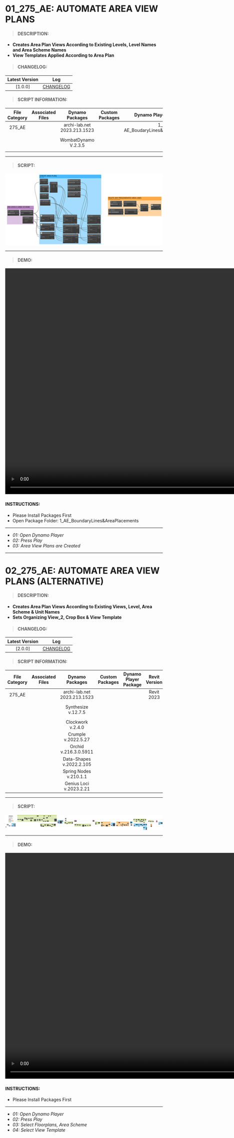 # 01_275_AE: AUTOMATE AREA VIEW PLANS

> #### DESCRIPTION: 
- **Creates Area Plan Views According to Existing Levels, Level Names and Area Scheme Names**
- **View Templates Applied According to Area Plan**

> #### CHANGELOG:

| Latest Version | Log |
| :-------: | :----: | 
|[1.0.0] | [CHANGELOG](/_scripts/_project/275_VESTEDA/AREA/changelog/AE_AUTOMATE%20AREA%20PLAN%20VIEWS.md) |

> #### SCRIPT INFORMATION: 

| File Category | Associated Files | Dynamo Packages | Custom Packages | Dynamo Player Package | Revit Version | Author | Reviewed By | File Name & Location | 
| :-------: | :----: | :---: | :---: | :---: | :---: | :---: | :---: | :--: |
| 275_AE |  | archi-lab.net 2023.213.1523 | | 1_ AE_BoudaryLines&AreaPlacements |Revit 2023 | Cathrine Macabuhay |  | 20230512_275_AE_AUTOMATE AREA PLAN VIEWS V1.0.0 |
|           |  | WombatDynamo V.2.3.5 |                 |                    | | | | (https://bimcapcom.sharepoint.com/:f:/s/BCP-Main/Ep-67CzejlBPhYoGnRRkW88BkADxZLWiKNiGEavmM2eZJg?e=SEg7sx) |

------------------------------------------------------------
> #### SCRIPT: 

<img src="./_scripts/_project/275_VESTEDA/AREA/images/275_AE_AUTOMATE AREA PLAN VIEWS.png">


------------------------------------------------------------

> #### DEMO: 

<video width="1280" height="720" controls>
 <source src="./_scripts/_project/275_VESTEDA/AREA/demo/275_AE_AUTOMATE AREA PLAN VIEWS.mp4" type="video/mp4">
</video>

#### INSTRUCTIONS: 
- Please Install Packages First
- Open Package Folder: 1_AE_BoundaryLines&AreaPlacements
------------------------------------------------------------
- *01: Open Dynamo Player*
- *02: Press Play*
- *03: Area View Plans are Created*

------------------------------------------------------------

# 02_275_AE: AUTOMATE AREA VIEW PLANS (ALTERNATIVE)

> #### DESCRIPTION: 
- **Creates Area Plan Views According to Existing Views, Level, Area Scheme & Unit Names**
- **Sets Organizing View_2, Crop Box & View Template**

> #### CHANGELOG:

| Latest Version | Log |
| :-------: | :----: | 
|[2.0.0] | [CHANGELOG](/_scripts/_project/275_VESTEDA/AREA/changelog/AE_AUTOMATE%20AREA%20PLAN%20VIEWS.md) |

> #### SCRIPT INFORMATION: 

| File Category | Associated Files | Dynamo Packages | Custom Packages | Dynamo Player Package | Revit Version | Author | Modified By | File Name & Location | 
| :-------: | :----: | :---: | :---: | :---: | :---: | :---: | :---: | :--: |
| 275_AE |  | archi-lab.net 2023.213.1523 | | |Revit 2023 | Cathrine Macabuhay |  | 20231010_AE_Area Plan Generator V2.0.0 |
|           |  | Synthesize v.12.7.5 |                 |                    | | | | (https://bimcapcom.sharepoint.com/:f:/s/BCP-Main/Ep-67CzejlBPhYoGnRRkW88BkADxZLWiKNiGEavmM2eZJg?e=FzE1KD) |
| | | Clockwork v.2.4.0 |
| | | Crumple v.2022.5.27 |
| | | Orchid v.216.3.0.5911 |
| | | Data-Shapes v.2022.2.105 |
| | | Spring Nodes v.210.1.1 |
| | | Genius Loci v.2023.2.21 |

------------------------------------------------------------
> #### SCRIPT: 

<img src="./_scripts/_project/275_VESTEDA/AREA/images/AE_Area Plan Generator V2.0.0.png">


------------------------------------------------------------

> #### DEMO: 

<video width="1280" height="720" controls>
 <source src="/_scripts/_project/275_VESTEDA/AREA/demo/AE_Area Plan Generator V2.0.0.mp4" type="video/mp4">
</video>

#### INSTRUCTIONS: 
- Please Install Packages First
------------------------------------------------------------
- *01: Open Dynamo Player*
- *02: Press Play*
- *03: Select Floorplans, Area Scheme*
- *04: Select View Template*